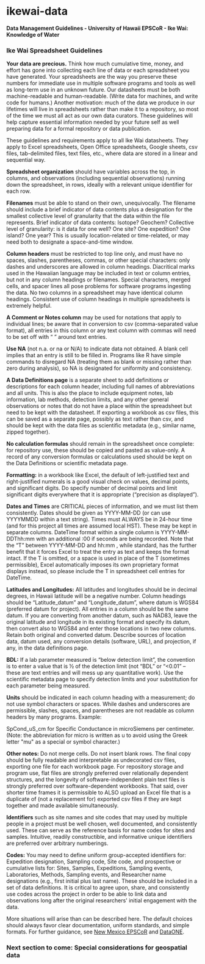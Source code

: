 # ikewai-data

**Data Management Guidelines - University of Hawaii EPSCoR - Ike Wai: Knowledge of Water**


### Ike Wai Spreadsheet Guidelines

**Your data are precious.** Think how much cumulative time, money, and effort has gone into collecting each line of data or each spreadsheet you have generated. Your spreadsheets are the way you preserve these numbers for immediate use in multiple software programs and tools as well as long-term use in an unknown future. Our datasheets must be both machine-readable and human-readable. (Write data for machines, and write code for humans.) Another motivation: much of the data we produce in our lifetimes will live in spreadsheets rather than make it to a repository, so most of the time we must all act as our own data curators. These guidelines will help capture essential information needed by your future self as well preparing data for a formal repository or data publication.

These guidelines and requirements apply to all Ike Wai datasheets. They apply to Excel spreadsheets, Open Office spreadsheets, Google sheets, csv files, tab-delimited files, text files, etc., where data are stored in a linear and sequential way. 

**Spreadsheet organization** should have variables across the top, in columns, and observations (including sequential observations) running down the spreadsheet, in rows, ideally with a relevant unique identifier for each row.

**Filenames** must be able to stand on their own, unequivocally. The filename should include a brief indicator of data contents plus a designation for the smallest collective level of granularity that the data within the file represents. Brief indicator of data contents: Isotope? Geochem? Collective level of granularity: is it data for one well? One site? One expedition? One island? One year? This is usually location-related or time-related, or may need both to designate a space-and-time window.

**Column headers** must be restricted to top line only, and must have no spaces, slashes, parentheses, commas, or other special characters: only dashes and underscores are allowed in column headings. Diacritical marks used in the Hawaiian language may be included in text or column entries, but not in any column headings or filenames. Special characters, merged cells, and spacer lines all pose problems for software programs ingesting the data. No two columns in a spreadsheet may have identical column headings. Consistent use of column headings in multiple spreadsheets is extremely helpful.

**A Comment or Notes column** may be used for notations that apply to individual lines; be aware that in conversion to csv (comma-separated value format), all entries in this column or any text column with commas will need to be set off with “ ” around text entries.

**Use NA** (not n.a. or na or N/A) to indicate data not obtained. A blank cell implies that an entry is still to be filled in. Programs like R have simple commands to disregard NA (treating them as blank or missing rather than zero during analysis), so NA is designated for uniformity and consistency.

**A Data Definitions page** is a separate sheet to add definitions or descriptions for each column header, including full names of abbreviations and all units. This is also the place to include equipment notes, lab information, lab methods, detection limits, and any other general observations or notes that do not have a place within the spreadsheet but need to be kept with the datasheet. If exporting a workbook as csv files, this can be saved as a separate page, possibly as text rather than csv, and should be kept with the data files as scientific metadata (e.g., similar name, zipped together). 

**No calculation formulas** should remain in the spreadsheet once complete: for repository use, these should be copied and pasted as value-only. A record of any conversion formulas or calculations used should be kept on the Data Definitions or scientific metadata page. 

**Formatting:** in a workbook like Excel, the default of left-justified text and right-justified numerals is a good visual check on values, decimal points, and significant digits. Do specify number of decimal points and limit significant digits everywhere that it is appropriate (“precision as displayed”).

**Dates and Times** are CRITICAL pieces of information, and we must list them consistently. Dates should be given as YYYY-MM-DD (or can use YYYYMMDD within a text string). Times must ALWAYS be in 24-hour time (and for this project all times are assumed local HST). These may be kept in separate columns. DateTime format within a single column is YYYY-MM-DDThh:mm with an additional :00 if seconds are being recorded. Note that the “T” between YYYY-MM-DD and hh:mm , while standard, has the further benefit that it forces Excel to treat the entry as text and keeps the format intact. If the T is omitted, or a space is used in place of the T (sometimes permissible), Excel automatically imposes its own proprietary format displays instead, so please include the T in spreadsheet cell entries for DateTime.

**Latitudes and Longitudes:** All latitudes and longitudes should be in decimal degrees, in Hawaii latitude will be a negative number. Column headings should be “Latitude_datum” and “Longitude_datum”, where datum is WGS84 (preferred datum for project). All entries in a column should be the same datum. If you are converting from another datum, such as NAD83, leave the original latitude and longitude in its existing format and specify its datum, then convert also to WGS84 and enter those locations in two new columns. Retain both original and converted datum. Describe sources of location data, datum used, any conversion details (software, URL), and projection, if any, in the data definitions page.

**BDL:** If a lab parameter measured is “below detection limit”, the convention is to enter a value that is ½ of the detection limit (not “BDL” or “<0.01” – these are text entries and will mess up any quantitative work). Use the scientific metadata page to specify detection limits and your substitution for each parameter being measured.

**Units** should be indicated in each column heading with a measurement; do not use symbol characters or spaces. While dashes and underscores are permissible, slashes, spaces, and parentheses are not readable as column headers by many programs. Example:

SpCond_uS_cm  for Specific Conductance in microSiemens per centimeter. (Note: the abbreviation for micro is written as u to avoid using the Greek letter "mu" as a special or symbol character.)

**Other notes:** Do not merge cells. Do not insert blank rows. The final copy should be fully readable and interpretable as undecorated csv files, exporting one file for each workbook page. For repository storage and program use, flat files are strongly preferred over relationally dependent structures, and the longevity of software-independent plain text files is strongly preferred over software-dependent workbooks. That said, over shorter time frames it is permissible to ALSO upload an Excel file that is a duplicate of (not a replacement for) exported csv files if they are kept together and made available simultaneously.

**Identifiers** such as site names and site codes that may used by multiple people in a project must be well chosen, well documented, and consistently used. These can serve as the reference basis for name codes for sites and samples. Intuitive, readily constructible, and informative unique identifiers are preferred over arbitrary numberings.

**Codes:** You may need to define uniform group-accepted identifiers for: Expedition designation, Sampling code, Site code, and prospective or cumulative lists for: Sites, Samples, Expeditions, Sampling events, Laboratories, Methods, Sampling events, and Researcher name designations (e.g., first initial plus last name). These should be included in a set of data definitions. It is critical to agree upon, share, and consistently use codes across the project in order to be able to link data and observations long after the original researchers' initial engagement with the data.

More situations will arise than can be described here. The default choices should always favor clear documentation, uniform standards, and simple formats. For further guidance, see [New Mexico EPSCoR](https://www.nmepscor.org/data_portal/data-management-document-training) and [DataONE](https://www.dataone.org/best-practices/choose-and-use-standard-terminology-enable-discovery).

### Next section to come: Special considerations for geospatial data

